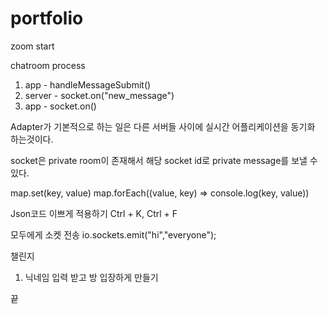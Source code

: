 # portfolio

zoom start

chatroom process

1. app - handleMessageSubmit()
2. server - socket.on("new_message")
3. app - socket.on()

Adapter가 기본적으로 하는 일은 다른 서버들 사이에 실시간 어플리케이션을 동기화 하는것이다.

socket은 private room이 존재해서 해당 socket id로 private message를 보낼 수 있다.

map.set(key, value)
map.forEach((value, key) => console.log(key, value))

Json코드 이쁘게 적용하기 
Ctrl + K, Ctrl + F

모두에게 소켓 전송
io.sockets.emit("hi","everyone");

챌린지
1. 닉네임 입력 받고 방 입장하게 만들기

끝